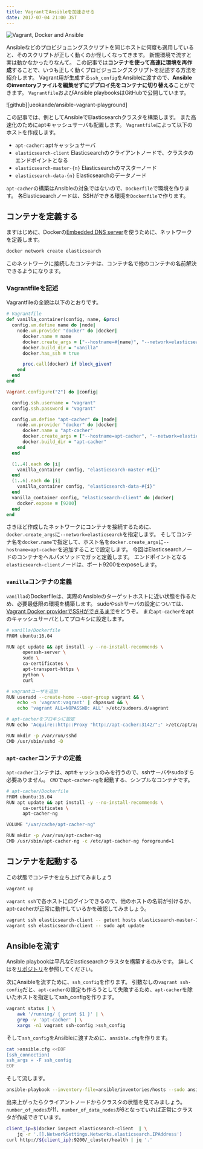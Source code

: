 ```yaml
---
title: VagrantでAnsibleを加速させる
date: 2017-07-04 21:00 JST
---
```


![Vagrant, Docker and Ansible](vagrant-docker-ansible.png)

Ansibleなどのプロビジョニングスクリプトを同じホストに何度も適用していると、そのスクリプトが正しく動くのか怪しくなってきます。
新規環境で流すと実は動かなかったりなんて。
この記事では**コンテナを使って高速に環境を再作成**することで、いつも正しく動くプロビジョニングスクリプトを記述する方法を紹介します。
Vagrant用が生成する`ssh_config`をAnsibleに渡すので、**Ansibleのinventoryファイルを編集せずにデプロイ先をコンテナに切り替える**ことができます。
`Vagrantfile`およびAnsible playbooksはGitHubで公開しています。

![github][ueokande/ansible-vagrant-playground]

この記事では、例としてAnsibleでElasticsearchクラスタを構築します。
また高速化のためにaptキャッシュサーバも配置します。
`Vagrantfile`によって以下のホストを作成します。

- `apt-cacher`: aptキャッシュサーバ
- `elasticsearch-client` Elasticsearchのクライアントノードで、クラスタのエンドポイントとなる
- `elasticsearch-master-{n}` Elasticsearchのマスターノード
- `elasticsearch-data-{n}` Elasticsearchのデータノード

`apt-cacher`の構築はAnsibleの対象ではないので、`Dockerfile`で環境を作ります。
各Elasticsearchノードは、SSHができる環境を`Dockerfile`で作ります。

コンテナを定義する
------------------

ますはじめに、Dockerの[Embedded DNS server](https://docs.docker.com/engine/userguide/networking/configure-dns/)を使うために、ネットワークを定義します。

```sh
docker network create elasticsearch
```

このネットワークに接続したコンテナは、コンテナ名で他のコンテナの名前解決できるようになります。

### Vagrantfileを記述

Vagrantfileの全貌は以下のとおりです。

```ruby
# Vagrantfile
def vanilla_container(config, name, &proc)
  config.vm.define name do |node|
    node.vm.provider "docker" do |docker|
      docker.name = name
      docker.create_args = ["--hostname=#{name}", "--network=elasticsearch"]
      docker.build_dir = "vanilla"
      docker.has_ssh = true

      proc.call(docker) if block_given?
    end
  end
end

Vagrant.configure("2") do |config|

  config.ssh.username = "vagrant"
  config.ssh.password = "vagrant"

  config.vm.define "apt-cacher" do |node|
    node.vm.provider "docker" do |docker|
      docker.name = "apt-cacher"
      docker.create_args = ["--hostname=apt-cacher", "--network=elasticsearch"]
      docker.build_dir = "apt-cacher"
    end
  end

  (1..4).each do |i|
    vanilla_container config, "elasticsearch-master-#{i}"
  end
  (1..6).each do |i|
    vanilla_container config, "elasticsearch-data-#{i}"
  end
  vanilla_container config, "elasticsearch-client" do |docker|
    docker.expose = [9200]
  end
end
```

さきほど作成したネットワークにコンテナを接続するために、`docker.create_args`に`--network=elasticsearch`を指定します。
そしてコンテナ名を`docker.name`で指定して、ホスト名を`docker.create_args`に`--hostname=apt-cacher`を追加することで設定します。
今回はElasticsearchノードのコンテナをヘルパメソッドでガッと定義します。
エンドポイントとなる`elasticsearch-client`ノードは、ポート9200をexposeします。

### `vanilla`コンテナの定義

`vanilla`のDockerfileは、実際のAnsibleのターゲットホストに近い状態を作るため、必要最低限の環境を構築します。
sudoやsshサーバの設定については、[Vagrant Docker providerでSSHができるまで](http://localhost:4567/2017/07/01/vagrant-docker-provider/)をどうぞ。
また`apt-cacher`をaptのキャッシュサーバとしてプロキシに設定します。

```sh
# vanilla/Dockerfile
FROM ubuntu:16.04

RUN apt update && apt install -y --no-install-recommends \
      openssh-server \
      sudo \
      ca-certificates \
      apt-transport-https \
      python \
      curl

# vagrantユーザを追加
RUN useradd --create-home --user-group vagrant && \
    echo -n 'vagrant:vagrant' | chpasswd && \
    echo 'vagrant ALL=NOPASSWD: ALL' >/etc/sudoers.d/vagrant

# apt-cacherをプロキシに設定
RUN echo 'Acquire::http::Proxy "http://apt-cacher:3142/";' >/etc/apt/apt.conf.d/02proxy

RUN mkdir -p /var/run/sshd
CMD /usr/sbin/sshd -D
```

### `apt-cacher`コンテナの定義

`apt-cacher`コンテナは、aptキャッシュのみを行うので、sshサーバやsudoすら必要ありません。
`CMD`で`apt-cacher-ng`を起動する、シンプルなコンテナです。

```sh
# apt-cacher/Dockerfile
FROM ubuntu:16.04
RUN apt update && apt install -y --no-install-recommends \
      ca-certificates \
      apt-cacher-ng

VOLUME "/var/cache/apt-cacher-ng"

RUN mkdir -p /var/run/apt-cacher-ng
CMD /usr/sbin/apt-cacher-ng -c /etc/apt-cacher-ng foreground=1
```

コンテナを起動する
------------------

この状態でコンテナを立ち上げてみましょう

```sh
vagrant up
```

`vagrant ssh`で各ホストにログインできるので、他のホストの名前が引けるか、apt-cacherが正常に動作しているかを確認してみましょう。

```sh
vagrant ssh elasticsearch-client -- getent hosts elasticsearch-master-1
vagrant ssh elasticsearch-client -- sudo apt update
```

Ansibleを流す
-------------

Ansible playbookは平凡なElasticsearchクラスタを構築するのみです。
詳しくはを[リポジトリ](https://github.com/ueokande/ansible-vagrant-playground/tree/master/ansible)を参照してください。

次にAnsibleを流すために、`ssh_config`を作ります。
引数なしの`vagrant ssh-config`だと、`apt-cacher`の設定も作ろうとして失敗するため、`apt-cacher`を除いたホストを指定してssh_configを作ります。

```sh
vagrant status | \
    awk '/running/ { print $1 }' | \
    grep -v 'apt-cacher' | \
    xargs -n1 vagrant ssh-config >ssh_config
```

そして`ssh_config`をAnsibleに渡すために、`ansible.cfg`を作ります。

```sh
cat >ansible.cfg <<EOF
[ssh_connection]
ssh_args = -F ssh_config
EOF
```

そして流します。

```sh
ansible-playbook --inventory-file=ansible/inventories/hosts --sudo ansible/site.yml
```

出来上がったらクライアントノードからクラスタの状態を見てみましょう。`number_of_nodes`が11、`number_of_data_nodes`が6となっていれば正常にクラスタが作成できています。

```sh
client_ip=$(docker inspect elasticsearch-client  | \
    jq -r '.[].NetworkSettings.Networks.elasticsearch.IPAddress')
curl http://${client_ip}:9200/_cluster/health | jq '.'
```

